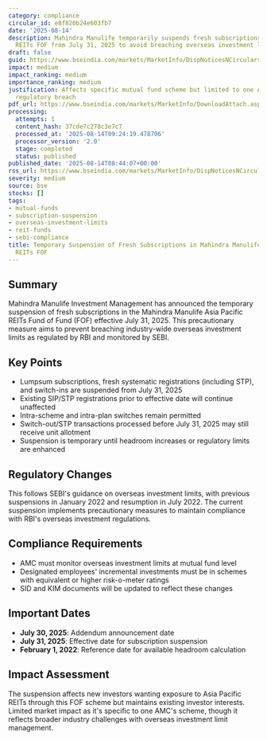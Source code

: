 ```yaml
---
category: compliance
circular_id: e8f820b24e603fb7
date: '2025-08-14'
description: Mahindra Manulife temporarily suspends fresh subscriptions in Asia Pacific
  REITs FOF from July 31, 2025 to avoid breaching overseas investment limits.
draft: false
guid: https://www.bseindia.com/markets/MarketInfo/DispNoticesNCirculars.aspx?Noticeid={DB745945-C7ED-4657-A3CF-8B6252AEEC8A}&noticeno=20250814-9&dt=08/14/2025&icount=9&totcount=10&flag=0
impact: medium
impact_ranking: medium
importance_ranking: medium
justification: Affects specific mutual fund scheme but limited to one AMC and prevents
  regulatory breach
pdf_url: https://www.bseindia.com/markets/MarketInfo/DownloadAttach.aspx?id=20250814-9&attachedId=86387b0b-0272-4656-89fb-ab95e9d7d858
processing:
  attempts: 1
  content_hash: 37cde7c278c3e7c7
  processed_at: '2025-08-14T09:24:19.478706'
  processor_version: '2.0'
  stage: completed
  status: published
published_date: '2025-08-14T08:44:07+00:00'
rss_url: https://www.bseindia.com/markets/MarketInfo/DispNoticesNCirculars.aspx?Noticeid={DB745945-C7ED-4657-A3CF-8B6252AEEC8A}&noticeno=20250814-9&dt=08/14/2025&icount=9&totcount=10&flag=0
severity: medium
source: bse
stocks: []
tags:
- mutual-funds
- subscription-suspension
- overseas-investment-limits
- reit-funds
- sebi-compliance
title: Temporary Suspension of Fresh Subscriptions in Mahindra Manulife Asia Pacific
  REITs FOF
---
```


## Summary

Mahindra Manulife Investment Management has announced the temporary suspension of fresh subscriptions in the Mahindra Manulife Asia Pacific REITs Fund of Fund (FOF) effective July 31, 2025. This precautionary measure aims to prevent breaching industry-wide overseas investment limits as regulated by RBI and monitored by SEBI.

## Key Points

- Lumpsum subscriptions, fresh systematic registrations (including STP), and switch-ins are suspended from July 31, 2025
- Existing SIP/STP registrations prior to effective date will continue unaffected
- Intra-scheme and intra-plan switches remain permitted
- Switch-out/STP transactions processed before July 31, 2025 may still receive unit allotment
- Suspension is temporary until headroom increases or regulatory limits are enhanced

## Regulatory Changes

This follows SEBI's guidance on overseas investment limits, with previous suspensions in January 2022 and resumption in July 2022. The current suspension implements precautionary measures to maintain compliance with RBI's overseas investment regulations.

## Compliance Requirements

- AMC must monitor overseas investment limits at mutual fund level
- Designated employees' incremental investments must be in schemes with equivalent or higher risk-o-meter ratings
- SID and KIM documents will be updated to reflect these changes

## Important Dates

- **July 30, 2025**: Addendum announcement date
- **July 31, 2025**: Effective date for subscription suspension
- **February 1, 2022**: Reference date for available headroom calculation

## Impact Assessment

The suspension affects new investors wanting exposure to Asia Pacific REITs through this FOF scheme but maintains existing investor interests. Limited market impact as it's specific to one AMC's scheme, though it reflects broader industry challenges with overseas investment limit management.